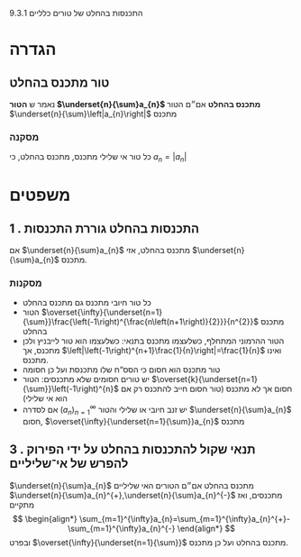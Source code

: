 9.3.1 התכנסות בהחלט של טורים כלליים 
 
# הגדרה 
 
## טור מתכנס בהחלט 
 נאמר ש **הטור $\underset{n}{\sum}a_{n}$ מתכנס בהחלט** אם״ם הטור $\underset{n}{\sum}\left|a_{n}\right|$ מתכנס 
 
### מסקנה 
 כל טור אי שלילי מתכנס, מתכנס בהחלט, כי $a_{n}=\left|a_{n}\right|$ 
 
# משפטים 
 
## 1 . התכנסות בהחלט גוררת התכנסות 
 אם $\underset{n}{\sum}a_{n}$ מתכנס בהחלט, אזי $\underset{n}{\sum}a_{n}$ מתכנס. 
 
### מסקנות 
 * כל טור חיובי מתכנס גם מתכנס בהחלט 
 * הטור $\overset{\infty}{\underset{n=1}{\sum}}\frac{\left(-1\right)^{\frac{n\left(n+1\right)}{2}}}{n^{2}}$ מתכנס בהחלט 
 * הטור ההרמוני המתחלף, כשלעצמו מתכנס בתנאי: כשלעצמו הוא טור לייבניץ ולכן מתכנס, אך $\left|\left(-1\right)^{n+1}\frac{1}{n}\right|=\frac{1}{n}$ ואינו מתכנס. 
 * טור מתכנס הוא חסום כי הסס“ח שלו מתכנסת ועל כן חסומה 
 * יש טורים חסומים שלא מתכנסים: הטור $\overset{k}{\underset{n=1}{\sum}}\left(-1\right)^{n}$ חסום אך לא מתכנס (טור חסום חייב להתכנס רק אם הוא אי שלילי) 
 * אם לסדרה $\left(a_{n}\right)_{n=1}^{\infty}$ יש זנב חיובי או שלילי והטור $\underset{n}{\sum}a_{n}$ חסום, $\overset{\infty}{\underset{n=1}{\sum}}a_{n}$ מתכנס 
 
## 3 . תנאי שקול להתכנסות בהחלט על ידי הפירוק להפרש של אי־שליליים 
 $\underset{n}{\sum}a_{n}$ מתכנס בהחלט אם״ם הטורים האי שליליים $\underset{n}{\sum}a_{n}^{+},\underset{n}{\sum}a_{n}^{-}$ מתכנסים, ואז מתקיים $$
 \begin{align*} \sum_{m=1}^{\infty}a_{n}=\sum_{m=1}^{\infty}a_{n}^{+}-\sum_{m=1}^{\infty}a_{n}^{-} \end{align*} $$
 ובפרט $\overset{\infty}{\underset{n=1}{\sum}}$ מתכנס בהחלט ועל כן מתכנס. 
